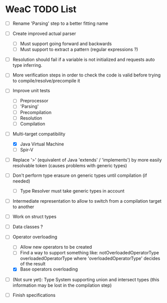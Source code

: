 WeaC TODO List
===
- [ ] Rename 'Parsing' step to a better fitting name

- [ ] Create improved actual parser
    - [ ] Must support going forward and backwards
    - [ ] Must support to extract a pattern (regular expressions ?)

- [ ] Resolution should fail if a variable is not initialized and requests auto type inferring.

- [ ] More verification steps in order to check the code is valid before trying to compile/resolve/precompile it

- [ ] Improve unit tests
    - [ ] Preprocessor
    - [ ] 'Parsing'
    - [ ] Precompilation
    - [ ] Resolution
    - [ ] Compilation

- [ ] Multi-target compatibility
    - [x] Java Virtual Machine
    - [ ] Spir-V

- [ ] Replace '>' (equivalent of Java 'extends' / 'implements') by more easily resolvable token (causes problems with generic types)

- [ ] Don't perform type erasure on generic types until compilation (if needed)
    - [ ] Type Resolver must take generic types in account

- [ ] Intermediate representation to allow to switch from a compilation target to another

- [ ] Work on struct types

- [ ] Data classes ?

- [ ] Operator overloading
    - [ ] Allow new operators to be created
    - [ ] Find a way to support something like: notOverloadedOperatorType <operator> overloadedOperatorType where 'overloadedOperatorType' decides of the result
    - [x] Base operators overloading

- [ ] (Not sure yet): Type System supporting union and intersect types (this information may be lost in the compilation step)

- [ ] Finish specifications